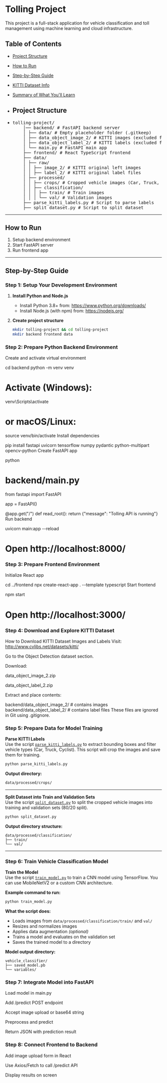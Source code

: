 # Tolling Project

This project is a full-stack application for vehicle classification and toll management using machine learning and cloud infrastructure.

## Table of Contents

- [Project Structure](#project-structure)
- [How to Run](#how-to-run)
- [Step-by-Step Guide](#step-by-step-guide)
- [KITTI Dataset Info](#kitti-dataset-info)
- [Summary of What You'll Learn](#summary-of-what-youll-learn)

- ## Project Structure

- <pre>tolling-project/
      │── backend/ # FastAPI backend server
      │ ├── data/ # Empty placeholder folder (.gitkeep)
      │ ├── data_object_image_2/ # KITTI images (excluded from Git)
      │ ├── data_object_label_2/ # KITTI labels (excluded from Git)
      │ └── main.py # FastAPI main app
      ├── frontend/ # React TypeScript frontend
      ├── data/
      │ ├── raw/
      │ │ ├── image_2/ # KITTI original left images
      │ │ ├── label_2/ # KITTI original label files
      │ ├── processed/
      │ │ ├── crops/ # Cropped vehicle images (Car, Truck, Cyclist)
      │ │ ├── classification/
      │ │ │ ├── train/ # Train images
      │ │ │ └── val/ # Validation images
      ├── parse_kitti_labels.py # Script to parse labels
      ├── split_dataset.py # Script to split dataset</pre>

---

## How to Run

1. Setup backend environment
2. Start FastAPI server
3. Run frontend app

---

## Step-by-Step Guide

### Step 1: Setup Your Development Environment

1. **Install Python and Node.js**
   - Install Python 3.8+ from: https://www.python.org/downloads/
   - Install Node.js (with npm) from: https://nodejs.org/

2. **Create project structure**
   ```bash
   mkdir tolling-project && cd tolling-project
   mkdir backend frontend data

### Step 2: Prepare Python Backend Environment
Create and activate virtual environment

cd backend
python -m venv venv
# Activate (Windows):
venv\Scripts\activate
# or macOS/Linux:
source venv/bin/activate
Install dependencies

pip install fastapi uvicorn tensorflow numpy pydantic python-multipart opencv-python
Create FastAPI app

python
# backend/main.py
from fastapi import FastAPI

app = FastAPI()

@app.get("/")
def read_root():
    return {"message": "Tolling API is running"}
Run backend


uvicorn main:app --reload
# Open http://localhost:8000/
### Step 3: Prepare Frontend Environment
Initialize React app


cd ../frontend
npx create-react-app . --template typescript
Start frontend


npm start
# Open http://localhost:3000/
### Step 4: Download and Explore KITTI Dataset
How to Download KITTI Dataset Images and Labels
Visit: http://www.cvlibs.net/datasets/kitti/

Go to the Object Detection dataset section.

Download:

data_object_image_2.zip

data_object_label_2.zip

Extract and place contents:


backend/data_object_image_2/   # contains images
backend/data_object_label_2/   # contains label files
These files are ignored in Git using .gitignore.

### Step 5: Prepare Data for Model Training

**Parse KITTI Labels**  
Use the script [`parse_kitti_labels.py`](./parse_kitti_labels.py) to extract bounding boxes and filter vehicle types (Car, Truck, Cyclist). This script will crop the images and save them for training.

```bash
python parse_kitti_labels.py
```

**Output directory:**

```bash
data/processed/crops/
```

---

**Split Dataset into Train and Validation Sets**  
Use the script [`split_dataset.py`](./split_dataset.py) to split the cropped vehicle images into training and validation sets (80/20 split).

```bash
python split_dataset.py
```

**Output directory structure:**

```
data/processed/classification/
├── train/
└── val/
```

---

### Step 6: Train Vehicle Classification Model

**Train the Model**  
Use the script [`train_model.py`](./train_model.py) to train a CNN model using TensorFlow. You can use MobileNetV2 or a custom CNN architecture.

**Example command to run:**

```bash
python train_model.py
```

**What the script does:**

- Loads images from `data/processed/classification/train/` and `val/`
- Resizes and normalizes images
- Applies data augmentation *(optional)*
- Trains a model and evaluates on the validation set
- Saves the trained model to a directory

**Model output directory:**

```
vehicle_classifier/
├── saved_model.pb
└── variables/
```

### Step 7: Integrate Model into FastAPI
Load model in main.py

Add /predict POST endpoint

Accept image upload or base64 string

Preprocess and predict

Return JSON with prediction result

### Step 8: Connect Frontend to Backend
Add image upload form in React

Use Axios/Fetch to call /predict API

Display results on screen
